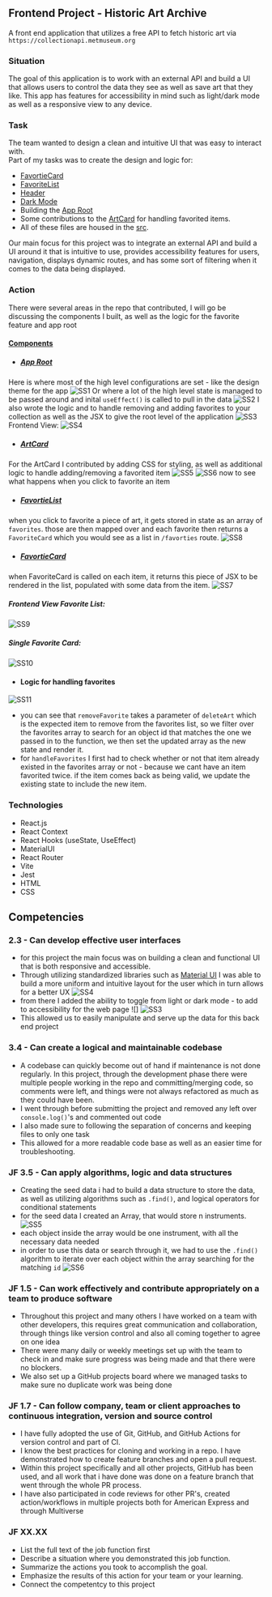 ## Frontend Project - Historic Art Archive

A front end application that utilizes a free API to fetch historic art via ```https://collectionapi.metmuseum.org```

### Situation<br>
The goal of this application is to work with an external API and build a UI that allows users to control the data they see as well as save art that they like. This app has features for accessibility in mind such as light/dark mode as well as a responsive view to any device. 

### Task
The team wanted to design a clean and intuitive UI that was easy to interact with.<br>
Part of my tasks was to create the design and logic for:
- [FavortieCard](https://github.com/Keffdu/final-portfolio/blob/main/Front%20End%20Project/src/components/FavoriteCard.jsx)
- [FavoriteList](https://github.com/Keffdu/final-portfolio/blob/main/Front%20End%20Project/src/components/FavoriteCard.jsx)
- [Header](https://github.com/Keffdu/final-portfolio/blob/main/Front%20End%20Project/src/components/Header.jsx)
- [Dark Mode](https://github.com/Keffdu/final-portfolio/blob/main/Front%20End%20Project/src/components/Header.jsx#L28-L34)
- Building the [App Root](https://github.com/Keffdu/final-portfolio/blob/main/Front%20End%20Project/src/App.jsx)
- Some contributions to the [ArtCard](https://github.com/Keffdu/final-portfolio/blob/main/Front%20End%20Project/src/components/ArtCard.jsx) for handling favorited items. 
- All of these files are housed in the [src](https://github.com/Keffdu/final-portfolio/tree/main/Front%20End%20Project/src).

Our main focus for this project was to integrate an external API and build a UI around it that is intuitive to use, provides accessibility features for users, navigation, displays dynamic routes, and has some sort of filtering when it comes to the data being displayed.

### Action
There were several areas in the repo that contributed, I will go be discussing the components I built, as well as the logic for the favorite feature and app root
#### [Components](https://github.com/Keffdu/final-portfolio/tree/main/Front%20End%20Project/src/components)
- ##### [App Root](https://github.com/Keffdu/final-portfolio/blob/main/Front%20End%20Project/src/App.jsx)
Here is where most of the high level configurations are set - like the design theme for the app
![SS1](./assets/SS1.png)
Or where a lot of the high level state is managed to be passed around and inital ```useEffect()``` is called to pull in the data
![SS2](./assets/SS2.png)
I also wrote the logic and to handle removing and adding favorites to your collection as well as the JSX to give the root level of the application
![SS3](./assets/SS3.png)
Frontend View:
![SS4](./assets/SS4.png)
- ##### [ArtCard](https://github.com/Keffdu/final-portfolio/blob/main/Front%20End%20Project/src/components/ArtCard.jsx)
For the ArtCard I contributed by adding CSS for styling, as well as additional logic to handle adding/removing a favorited item
![SS5](./assets/SS5.png)
![SS6](./assets/SS6.png)
now to see what happens when you click to favorite an item

- ##### [FavortieList](https://github.com/Keffdu/final-portfolio/blob/main/Front%20End%20Project/src/components/FavoriteList.jsx)
when you click to favorite a piece of art, it gets stored in state as an array of ```favorites```. those are then mapped over and each favorite then returns a ```FavoriteCard``` which you would see as a list in ```/favorties``` route.
![SS8](./assets/SS8.png)
- ##### [FavortieCard](https://github.com/Keffdu/final-portfolio/blob/main/Front%20End%20Project/src/components/FavoriteCard.jsx)
when FavoriteCard is called on each item, it returns this piece of JSX to be rendered in the list, populated with some data from the item.
![SS7](./assets/SS7.png)
##### Frontend View Favorite List:
![SS9](./assets/SS9.png)
##### Single Favorite Card:
![SS10](./assets/SS10.png)
- #### Logic for handling favorites
![SS11](./assets/SS11.png)
- you can see that ```removeFavorite``` takes a parameter of ```deleteArt``` which is the expected item to remove from the favorites list, so we filter over the favorites array to search for an object id that matches the one we passed in to the function, we then set the updated array as the new state and render it.
- for ```handleFavorites``` I first had to check whether or not that item already existed in the favorites array or not - because we cant have an item favorited twice. if the item comes back as being valid, we update the existing state to include the new item.

### Technologies
- React.js
- React Context
- React Hooks (useState, UseEffect)
- MaterialUI
- React Router
- Vite
- Jest
- HTML
- CSS

## Competencies
### 2.3 - Can develop effective user interfaces
- for this project the main focus was on building a clean and functional UI that is both responsive and accessible.
- Through utilizing standardized libraries such as [Material UI](https://mui.com/material-ui/) I was able to build a more uniform and intuitive layout for the user which in turn allows for a better UX
![SS4](./assets/SS4.png)
- from there I added the ability to toggle from light or dark mode - to add to accessibility for the web page 
![]
![SS3](./assets/SS3.png)
- This allowed us to easily manipulate and serve up the data for this back end project
### 3.4 - Can create a logical and maintainable codebase
- A codebase can quickly become out of hand if maintenance is not done regularly. In this project, through the development phase there were multiple people working in the repo and committing/merging code, so comments were left, and things were not always refactored as much as they could have been.
- I went through before submitting the project and removed any left over ```console.log()```'s and commented out code
- I also made sure to following the separation of concerns and keeping files to only one task
- This allowed for a more readable code base as well as an easier time for troubleshooting.

### JF 3.5 - Can apply algorithms, logic and data structures
- Creating the seed data i had to build a data structure to store the data, as well as utilizing algorithms such as ```.find()```, and logical operators for conditional statements
- for the seed data I created an Array, that would store n instruments.
![SS5](./assets/SS5.png)
- each object inside the array would be one instrument, with all the necessary data needed
- in order to use this data or search through it, we had to use the ```.find()``` algorithm to iterate over each object within the array searching for the matching ```id```
![SS6](./assets/SS6.png)
### JF 1.5 - Can work effectively and contribute appropriately on a team to produce software
- Throughout this project and many others I have worked on a team with other developers, this requires great communication and collaboration, through things like version control and also all coming together to agree on one idea
- There were many daily or weekly meetings set up with the team to check in and make sure progress was being made and that there were no blockers.
- We also set up a GitHub projects board where we managed tasks to make sure no duplicate work was being done
### JF 1.7 - Can follow company, team or client approaches to continuous integration, version and source control
- I have fully adopted the use of Git, GitHub, and GitHub Actions for version control and part of CI. 
- I know the best practices for cloning and working in a repo.  I have demonstrated how to create feature branches and open a pull request. 
- Within this project specifically and all other projects, GitHub has been used, and all work that i have done was done on a feature branch that went through the whole PR process. 
- I have also participated in code reviews for other PR's, created action/workflows in multiple projects both for American Express and through Multiverse


### JF XX.XX
- List the full text of the job function first
- Describe a situation where you demonstrated  this job function.
- Summarize the actions you took to accomplish the goal. 
- Emphasize the results of this action for your team or your learning. 
- Connect the competentcy to this project